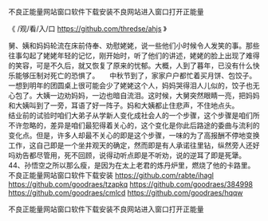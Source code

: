 
不良正能量网站窗口软件下载安装不良网站进入窗口打开正能量




《 /观/看/入/口 https://github.com/thredse/ahjs 》




舅、姨和妈妈轮流在床前侍奉、劝慰姥姥，说一些他们小时候令人发笑的事。那些往事勾起了姥姥年轻的记忆，刚开始时，听了他们的讲述，姥姥的脸上出现了难得的笑容，可是不久后，就又恢复了原来的忧郁。大概，人到了暮年，已没有什么快乐能够压制对死亡的恐惧了。　　中秋节到了，家家户户都忙着买月饼、包饺子。一想到明年的团圆桌上很可能会少了姥姥这个人，妈妈哭得泪人儿似的，饺子也无心包了。大姨一边劝妈妈，一边也暗自流泪。这时候，大舅突然眼睛一亮，把妈妈和大姨叫到了一旁，耳语了好一阵子。妈和大姨都止住悲声，不住地点头。　　
　　结业前的试验时咱们大弟子从学新人变化成社会人的一个步骤，这个步骤是咱们所不许忽略的，差异是咱们最犯得着关心的，这个变化是你此后路途的委曲与流利的变化点。但是，许多人却最不关心的即是这个步骤，一味的为了高报酬不停地变换工作，这自己即是一个坐井观天的确定，然而即是有人承诺往里钻，纵然旁人还好吗劝告都尽管用，死不回顾，说得动听点即是不听劝，说的逆耳了即是死犟。
	44、孙悟空之所以那么瘦，是因为在太上老君的炼丹炉里，燃烧了他的卡路里。
不良正能量网站窗口软件下载安装
https://github.com/rabte/ihagl
https://github.com/goodraes/tzapkq
https://github.com/goodraes/384998
https://github.com/goodraes/cmlcd
https://github.com/goodraes/hqqw





不良正能量网站窗口软件下载安装不良网站进入窗口打开正能量
